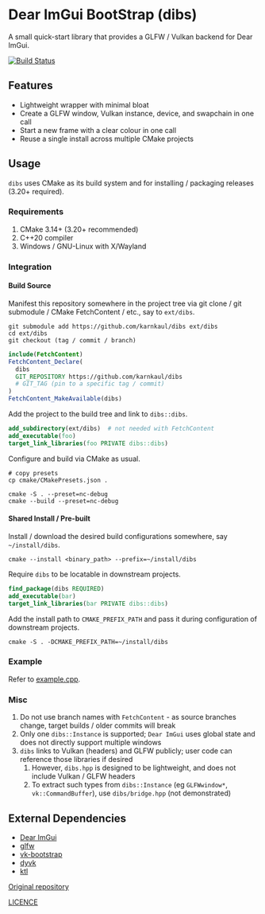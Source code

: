 # Dear ImGui BootStrap (dibs)

A small quick-start library that provides a GLFW / Vulkan backend for Dear ImGui.

[![Build Status](https://github.com/karnkaul/dibs/actions/workflows/ci.yml/badge.svg)](https://github.com/karnkaul/dibs/actions/workflows/ci.yml)

## Features

- Lightweight wrapper with minimal bloat
- Create a GLFW window, Vulkan instance, device, and swapchain in one call
- Start a new frame with a clear colour in one call
- Reuse a single install across multiple CMake projects

## Usage

`dibs` uses CMake as its build system and for installing / packaging releases (3.20+ required).

### Requirements

1. CMake 3.14+ (3.20+ recommended)
1. C++20 compiler
1. Windows / GNU-Linux with X/Wayland

### Integration

#### Build Source

Manifest this repository somewhere in the project tree via git clone / git submodule / CMake FetchContent / etc., say to `ext/dibs`.

```
git submodule add https://github.com/karnkaul/dibs ext/dibs
cd ext/dibs
git checkout (tag / commit / branch)
```

```cmake
include(FetchContent)
FetchContent_Declare(
  dibs
  GIT_REPOSITORY https://github.com/karnkaul/dibs
  # GIT_TAG (pin to a specific tag / commit)
)
FetchContent_MakeAvailable(dibs)
```

Add the project to the build tree and link to `dibs::dibs`.

```cmake
add_subdirectory(ext/dibs)  # not needed with FetchContent
add_executable(foo)
target_link_libraries(foo PRIVATE dibs::dibs)
```

Configure and build via CMake as usual.

```
# copy presets
cp cmake/CMakePresets.json .

cmake -S . --preset=nc-debug
cmake --build --preset=nc-debug
```

#### Shared Install / Pre-built

Install / download the desired build configurations somewhere, say `~/install/dibs`.

```
cmake --install <binary_path> --prefix=~/install/dibs
```

Require `dibs` to be locatable in downstream projects.

```cmake
find_package(dibs REQUIRED)
add_executable(bar)
target_link_libraries(bar PRIVATE dibs::dibs)
```

Add the install path to `CMAKE_PREFIX_PATH` and pass it during configuration of downstream projects.

```
cmake -S . -DCMAKE_PREFIX_PATH=~/install/dibs
```

### Example

Refer to [example.cpp](examples/example.cpp).

### Misc

1. Do not use branch names with `FetchContent` - as source branches change, target builds / older commits will break
1. Only one `dibs::Instance` is supported; `Dear ImGui` uses global state and does not directly support multiple windows
1. `dibs` links to Vulkan (headers) and GLFW publicly; user code can reference those libraries if desired
    1. However, `dibs.hpp` is designed to be lightweight, and does not include Vulkan / GLFW headers
    1. To extract such types from `dibs::Instance` (eg `GLFWwindow*`, `vk::CommandBuffer`), use `dibs/bridge.hpp` (not demonstrated)

## External Dependencies

- [Dear ImGui](https://github.com/ocornut/imgui)
- [glfw](https://github.com/GLFW/glfw)
- [vk-bootstrap](https://github.com/charles-lunarg/vk-bootstrap)
- [dyvk](https://github.com/karnkaul/dyvk)
- [ktl](https://github.com/karnkaul/ktl)

[Original repository](https://github.com/karnkaul/dibs)

[LICENCE](LICENSE)
